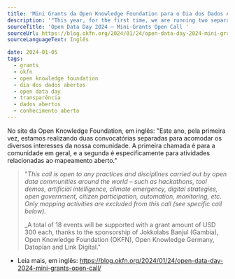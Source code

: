 ```yaml
---
title: 'Mini Grants da Open Knowledge Foundation para o Dia dos Dados Abertos 2024'
description: '"This year, for the first time, we are running two separate calls to accommodate the diverse interests in our community. The first call is for the general community, and the second is specifically for activities related to open mapping."'
sourceTitle: 'Open Data Day 2024 – Mini-Grants Open Call '
sourceUrl: https://blog.okfn.org/2024/01/24/open-data-day-2024-mini-grants-open-call/
sourceLanguageText: Inglês

date: 2024-01-05
tags:
  - grants
  - okfn
  - open knowledge foundation
  - dia dos dados abertos
  - open data day
  - transparência
  - dados abertos
  - conhecimento aberto
---
```


No site da Open Knowledge Foundation, em inglês: "Este ano, pela primeira vez, estamos realizando duas convocatórias separadas para acomodar os diversos interesses da nossa comunidade. A primeira chamada é para a comunidade em geral, e a segunda é especificamente para atividades relacionadas ao mapeamento aberto."

> "_This call is open to any practices and disciplines carried out by open data communities around the world – such as hackathons, tool demos, artificial intelligence, climate emergency, digital strategies, open government, citizen participation, automation, monitoring, etc. Only mapping activities are excluded from this call (see specific call below)._
>
>_A total of 18 events will be supported with a grant amount of USD 300 each, thanks to the sponsorship of Jokkolabs Banjul (Gambia), Open Knowledge Foundation (OKFN), Open Knowledge Germany, Datopian and Link Digital."


* Leia mais, em inglês: https://blog.okfn.org/2024/01/24/open-data-day-2024-mini-grants-open-call/


